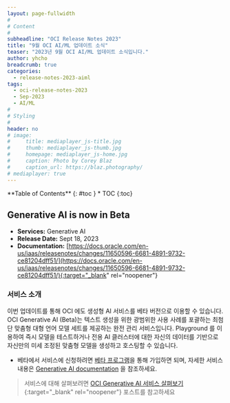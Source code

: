 ```yaml
---
layout: page-fullwidth
#
# Content
#
subheadline: "OCI Release Notes 2023"
title: "9월 OCI AI/ML 업데이트 소식"
teaser: "2023년 9월 OCI AI/ML 업데이트 소식입니다."
author: yhcho
breadcrumb: true
categories:
  - release-notes-2023-aiml
tags:
  - oci-release-notes-2023
  - Sep-2023
  - AI/ML
#
# Styling
#
header: no
# image:
#     title: mediaplayer_js-title.jpg
#     thumb: mediaplayer_js-thumb.jpg
#     homepage: mediaplayer_js-home.jpg
#     caption: Photo by Corey Blaz
#     caption_url: https://blaz.photography/
# mediaplayer: true
---
```


<div class="panel radius" markdown="1">
**Table of Contents**
{: #toc }
*  TOC
{:toc}
</div>


## Generative AI is now in Beta
* **Services:** Generative AI
* **Release Date:** Sept 18, 2023
* **Documentation:** [https://docs.oracle.com/en-us/iaas/releasenotes/changes/11650596-6681-4891-9732-ce81204dff51/](https://docs.oracle.com/en-us/iaas/releasenotes/changes/11650596-6681-4891-9732-ce81204dff51/){:target="_blank" rel="noopener"}

### 서비스 소개
이번 업데이트를 통해 OCI 에도 생성형 AI 서비스를 베타 버전으로 이용할 수 있습니다.
OCI Generative AI (Beta)는 텍스트 생성을 위한 광범위한 사용 사례를 포괄하는 최첨단 맞춤형 대형 언어 모델 세트를 제공하는 완전 관리 서비스입니다.
Playground 를 이용하여 즉시 모델을 테스트하거나 전용 AI 클러스터에 대한 자신의 데이터를 기반으로 자신만의 미세 조정된 맞춤형 모델을 생성하고 호스팅할 수 있습니다.

+ 베타에서 서비스에 신청하려면 [베타 프로그램](https://apexadb.oracle.com/ords/f?p=108:501:508002131060566::::P501_SELF_NOMINATION:Self-Nomination)을 통해 가입하면 되며, 자세한 서비스 내용은 [Generative AI documentation](https://docs.oracle.com/iaas/Content/generative-ai/home.htm) 을 참조하세요.

> 서비스에 대해 살펴보려면 [OCI Generative AI 서비스 살펴보기](/aiml/oci-generative-ai-overview/){:target="_blank" rel="noopener"} 포스트를 참고하세요